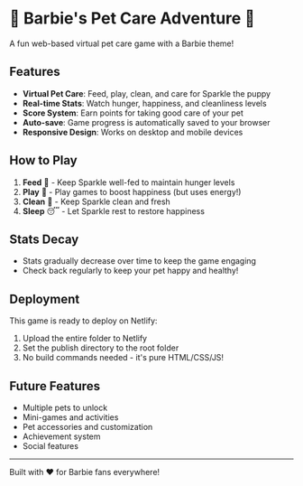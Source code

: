 # 🎀 Barbie's Pet Care Adventure 🐾

A fun web-based virtual pet care game with a Barbie theme!

## Features

- **Virtual Pet Care**: Feed, play, clean, and care for Sparkle the puppy
- **Real-time Stats**: Watch hunger, happiness, and cleanliness levels
- **Score System**: Earn points for taking good care of your pet
- **Auto-save**: Game progress is automatically saved to your browser
- **Responsive Design**: Works on desktop and mobile devices

## How to Play

1. **Feed** 🍖 - Keep Sparkle well-fed to maintain hunger levels
2. **Play** 🎾 - Play games to boost happiness (but uses energy!)
3. **Clean** 🛁 - Keep Sparkle clean and fresh
4. **Sleep** 😴 - Let Sparkle rest to restore happiness

## Stats Decay

- Stats gradually decrease over time to keep the game engaging
- Check back regularly to keep your pet happy and healthy!

## Deployment

This game is ready to deploy on Netlify:

1. Upload the entire folder to Netlify
2. Set the publish directory to the root folder
3. No build commands needed - it's pure HTML/CSS/JS!

## Future Features

- Multiple pets to unlock
- Mini-games and activities
- Pet accessories and customization
- Achievement system
- Social features

---

Built with ❤️ for Barbie fans everywhere!
